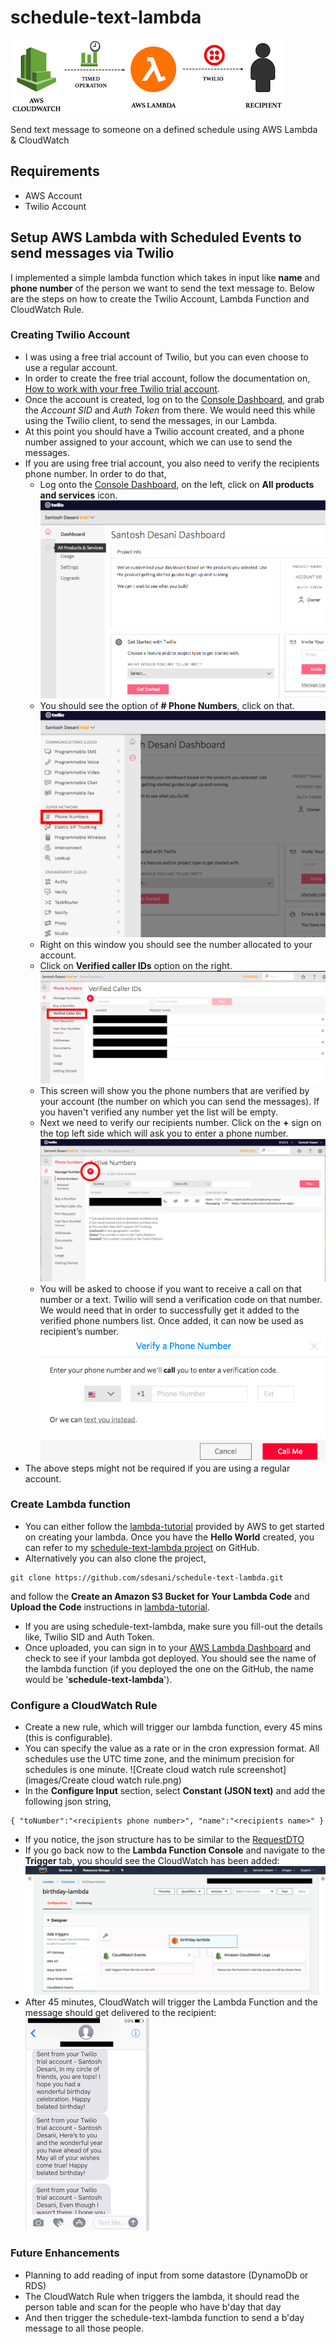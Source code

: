 # schedule-text-lambda

![Architecture](images/Architecture.png)

Send text message to someone on a defined schedule using AWS Lambda &amp; CloudWatch

## Requirements

* AWS Account
* Twilio Account

## Setup AWS Lambda with Scheduled Events to send messages via Twilio

I implemented a simple lambda function which takes in input like **name** and **phone number** of the person we want to send the text message to. Below are the steps on how to create the Twilio Account, Lambda Function and CloudWatch Rule.

### Creating Twilio Account

* I was using a free trial account of Twilio, but you can even choose to use a regular account.
* In order to create the free trial account, follow the documentation on, [How to work with your free Twilio trial account](https://www.twilio.com/docs/usage/tutorials/how-to-use-your-free-trial-account).
* Once the account is created, log on to the [Console Dashboard](https://www.twilio.com/console), and grab the *Account SID* and *Auth Token* from there. We would need this while using the Twilio client, to send the messages, in our Lambda.
* At this point you should have a Twilio account created, and a phone number assigned to your account, which we can use to send the messages.
* If you are using free trial account, you also need to verify the recipients phone number. In order to do that,
	* Log onto the [Console Dashboard](https://www.twilio.com/console), on the left, click on **All products and services** icon.
	![All products and services screenshot](images/All_products_and_services.png)
	* You should see the option of **# Phone Numbers**, click on that.
	![Phone numbers screenshot](images/Phone_numbers.png)
	* Right on this window you should see the number allocated to your account.
	* Click on **Verified caller IDs** option on the right.
	![Verified caller ids screenshot](images/Verified_caller_ids.png)
	* This screen will show you the phone numbers that are verified by your account (the number on which you can send the messages). If you haven't verified any number yet the list will be empty.
	* Next we need to verify our recipients number. Click on the **+** sign on the top left side which will ask you to enter a phone number.
	![Verify phone + sign screenshot](images/Verify_phone_+_sign.png)
	* You will be asked to choose if you want to receive a call on that number or a text. Twilio will send a verification code on that number. We would need that in order to successfully get it added to the verified  phone numbers list. Once added, it can now be used as recipient’s number.
	![Verify phone prompt screenshot](images/Verify_phone_prompt.png)
* The above steps might not be required if you are using a regular account.

### Create Lambda function

* You can either follow the [lambda-tutorial](https://docs.aws.amazon.com/toolkit-for-eclipse/v1/user-guide/lambda-tutorial.html) provided by AWS to get started on creating your lambda. Once you have the **Hello World** created, you can refer to my [schedule-text-lambda project](https://github.com/sdesani/schedule-text-lambda) on GitHub.
* Alternatively you can also clone the project,
```
git clone https://github.com/sdesani/schedule-text-lambda.git
```
and follow the **Create an Amazon S3 Bucket for Your Lambda Code** and **Upload the Code** instructions in [lambda-tutorial](https://docs.aws.amazon.com/toolkit-for-eclipse/v1/user-guide/lambda-tutorial.html).
* If you are using schedule-text-lambda, make sure you fill-out the details like, Twilio SID and Auth Token.
* Once uploaded, you can sign in to your [AWS Lambda Dashboard](https://console.aws.amazon.com/lambda) and check to see if your lambda got deployed. You should see the name of the lambda function (if you deployed the one on the GitHub, the name would be '**schedule-text-lambda**').

### Configure a CloudWatch Rule

* Create a new rule, which will trigger our lambda function, every 45 mins (this is configurable).
* You can specify the value as a rate or in the cron expression format. All schedules use the UTC time zone, and the minimum precision for schedules is one minute.
![Create cloud watch rule screenshot](images/Create cloud watch rule.png)
* In the **Configure Input** section, select **Constant (JSON text)** and add the following json string,
```
{ "toNumber":"<recipients phone number>", "name":"<recipients name>" }
```
* If you notice, the json structure has to be similar to the [RequestDTO](https://github.com/sdesani/schedule-text-lambda/blob/schedule-text/src/main/java/com/amazonaws/lambda/schedule/text/lambda/RequestDTO.java)
* If you go back now to the **Lambda Function Console** and navigate to the **Trigger** tab, you should see the CloudWatch has been added:
![Lambda view rule screenshot](images/Lambda_view.png)
* After 45 minutes, CloudWatch will trigger the Lambda Function and the message should get delivered to the recipient:
![Sample Message screenshot](images/sample_message.png)

### Future Enhancements

* Planning to add reading of input from some datastore (DynamoDb or RDS)
* The CloudWatch Rule when triggers the lambda, it should read the person table and scan for the people who have b'day that day
* And then trigger the schedule-text-lambda function to send a b'day message to all those people.







